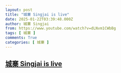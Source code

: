 ```yaml
---
layout: post
title: "城寨 Singjai is live"
date: 2025-01-22T03:39:48.000Z
author: 城寨 Singjai
from: https://www.youtube.com/watch?v=dLNvm1CWbBg
tags: [ 城寨 ]
comments: True
categories: [ 城寨 ]
---
```

<!--1737517188000-->
[城寨 Singjai is live](https://www.youtube.com/watch?v=dLNvm1CWbBg)
------

<div>

</div>
